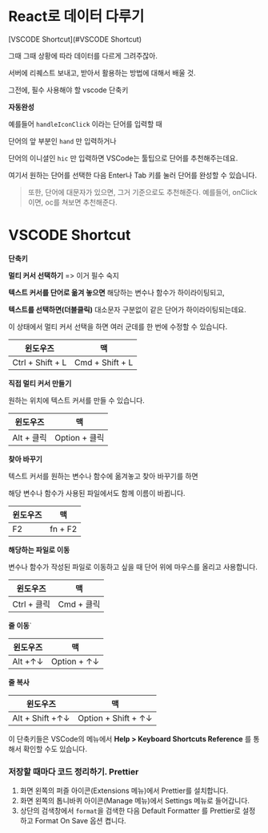 # React로 데이터 다루기

[VSCODE Shortcut](#VSCODE Shortcut)



그때 그때 상황에 따라 데이터를 다르게 그려주잖아.

서버에 리퀘스트 보내고, 받아서 활용하는 방법에 대해서 배울 것. 

그전에, 필수 사용해야 할 vscode 단축키 

**자동완성**

예를들어 `handleIconClick` 이라는 단어를 입력할 때

단어의 앞 부분인 `hand` 만 입력하거나

단어의 이니셜인 `hic` 만 입력하면 VSCode는 툴팁으로 단어를 추천해주는데요.

여기서 원하는 단어를 선택한 다음 Enter나 Tab 키를 눌러 단어를 완성할 수 있습니다.

> 또한, 단어에 대문자가 있으면, 그거 기준으로도 추천해준다. 예를들어, onClick이면, oc를 쳐보면 추천해준다. 



# VSCODE Shortcut

**단축키**

**멀티 커서 선택하기** => 이거 필수 숙지

**텍스트 커서를 단어로 옮겨 놓으면** 해당하는 변수나 함수가 하이라이팅되고,

**텍스트를 선택하면(더블클릭)** 대소문자 구분없이 같은 단어가 하이라이팅되는데요.

이 상태에서 멀티 커서 선택을 하면 여러 군데를 한 번에 수정할 수 있습니다.

| 윈도우즈         | 맥              |
| ---------------- | --------------- |
| Ctrl + Shift + L | Cmd + Shift + L |

**직접 멀티 커서 만들기**

원하는 위치에 텍스트 커서를 만들 수 있습니다.

| 윈도우즈   | 맥            |
| ---------- | ------------- |
| Alt + 클릭 | Option + 클릭 |

**찾아 바꾸기**

텍스트 커서를 원하는 변수나 함수에 옮겨놓고 찾아 바꾸기를 하면

해당 변수나 함수가 사용된 파일에서도 함께 이름이 바뀝니다.

| 윈도우즈 | 맥      |
| -------- | ------- |
| F2       | fn + F2 |

**해당하는 파일로 이동**

변수나 함수가 작성된 파일로 이동하고 싶을 때 단어 위에 마우스를 올리고 사용합니다.

| 윈도우즈    | 맥         |
| ----------- | ---------- |
| Ctrl + 클릭 | Cmd + 클릭 |

**줄 이동**`

| 윈도우즈 | 맥          |
| -------- | ----------- |
| Alt +↑↓  | Option + ↑↓ |

**줄 복사**

| 윈도우즈        | 맥                  |
| --------------- | ------------------- |
| Alt + Shift +↑↓ | Option + Shift + ↑↓ |

이 단축키들은 VSCode의 메뉴에서 **Help > Keyboard Shortcuts Reference** 를 통해서 확인할 수도 있습니다.

### 저장할 때마다 코드 정리하기. Prettier

1. 화면 왼쪽의 퍼즐 아이콘(Extensions 메뉴)에서 Prettier를 설치합니다.
2. 화면 왼쪽의 톱니바퀴 아이콘(Manage 메뉴)에서 Settings 메뉴로 들어갑니다.
3. 상단의 검색창에서 `format`을 검색한 다음 Default Formatter 를 Prettier로 설정하고 Format On Save 옵션 켭니다.





